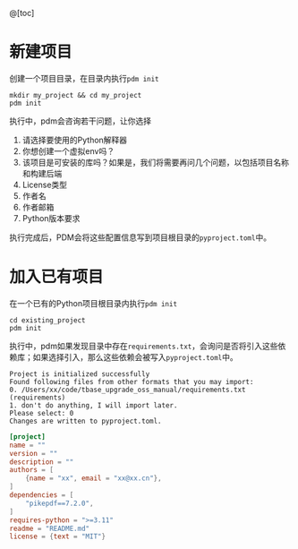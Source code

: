 @[toc]

# 新建项目
创建一个项目目录，在目录内执行`pdm init`
```shell
mkdir my_project && cd my_project
pdm init
```

执行中，pdm会咨询若干问题，让你选择
1. 请选择要使用的Python解释器
2. 你想创建一个虚拟env吗？
3. 该项目是可安装的库吗？如果是，我们将需要再问几个问题，以包括项目名称和构建后端
4. License类型
5. 作者名
6. 作者邮箱
7. Python版本要求

执行完成后，PDM会将这些配置信息写到项目根目录的`pyproject.toml`中。
# 加入已有项目
在一个已有的Python项目根目录内执行`pdm init`
```shell
cd existing_project
pdm init
```

执行中，pdm如果发现目录中存在`requirements.txt`，会询问是否将引入这些依赖库；如果选择引入，那么这些依赖会被写入`pyproject.toml`中。

```shell
Project is initialized successfully
Found following files from other formats that you may import:
0. /Users/xx/code/tbase_upgrade_oss_manual/requirements.txt (requirements)
1. don't do anything, I will import later.
Please select: 0
Changes are written to pyproject.toml.
```

```toml
[project]
name = ""
version = ""
description = ""
authors = [
    {name = "xx", email = "xx@xx.cn"},
]
dependencies = [
    "pikepdf==7.2.0",
]
requires-python = ">=3.11"
readme = "README.md"
license = {text = "MIT"}
```
